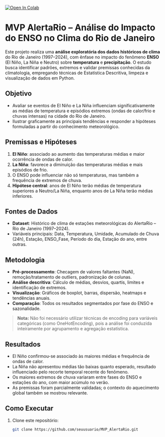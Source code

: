 [![Open In Colab](https://colab.research.google.com/assets/colab-badge.svg)](https://colab.research.google.com/github/gabrielsimas/clima-rj-analise/blob/master/MVP_AlertaRio.ipynb)


# MVP AlertaRio – Análise do Impacto do ENSO no Clima do Rio de Janeiro

Este projeto realiza uma **análise exploratória dos dados históricos de clima** do Rio de Janeiro (1997–2024), com ênfase no impacto do fenômeno **ENSO** (El Niño, La Niña e Neutro) sobre **temperatura** e **precipitação**. O estudo busca identificar padrões, extremos e validar premissas conhecidas da climatologia, empregando técnicas de Estatística Descritiva, limpeza e visualização de dados em Python.

## Objetivo

- Avaliar se eventos de El Niño e La Niña influenciam significativamente as médias de temperatura e episódios extremos (ondas de calor/frio e chuvas intensas) na cidade do Rio de Janeiro.
- Ilustrar graficamente as principais tendências e responder a hipóteses formuladas a partir do conhecimento meteorológico.

## Premissas e Hipóteses

1. **El Niño**: associado ao aumento das temperaturas médias e maior ocorrência de ondas de calor.
2. **La Niña**: favorece a diminuição das temperaturas médias e mais episódios de frio.
3. O ENSO pode influenciar não só temperaturas, mas também a frequência de extremos de chuva.
4. **Hipótese central**: anos de El Niño terão médias de temperatura superiores a Neutro/La Niña, enquanto anos de La Niña terão médias inferiores.

## Fontes de Dados

- **Dataset**: Histórico de clima de estações meteorológicas do AlertaRio – Rio de Janeiro (1997–2024).
- Variáveis principais: Data, Temperatura, Umidade, Acumulado de Chuva (24h), Estação, ENSO_Fase, Período do dia, Estação do ano, entre outras.

## Metodologia

- **Pré-processamento**: Checagem de valores faltantes (NaN), remoção/tratamento de outliers, padronização de colunas.
- **Análise descritiva**: Cálculo de médias, desvios, quartis, limites e identificação de extremos.
- **Visualização**: Gráficos de boxplot, barras, dispersão, heatmaps e tendências anuais.
- **Comparação**: Todos os resultados segmentados por fase do ENSO e sazonalidade.

> **Nota:** Não foi necessário utilizar técnicas de encoding para variáveis categóricas (como OneHotEncoding), pois a análise foi conduzida inteiramente por agrupamento e agregação estatística.

## Resultados

- El Niño confirmou-se associado às maiores médias e frequência de ondas de calor.
- La Niña não apresentou médias tão baixas quanto esperado, resultado influenciado pelo recorte temporal recente do fenômeno.
- Os maiores extremos de chuva variaram entre fases do ENSO e estações do ano, com maior acúmulo no verão.
- As premissas foram parcialmente validadas; o contexto do aquecimento global também se mostrou relevante.

## Como Executar

1. Clone este repositório:
   ```bash
   git clone https://github.com/seuusuario/MVP_AlertaRio.git
